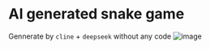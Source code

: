 # AI generated snake game
Gennerate by `cline` + `deepseek`
without any code
![image](https://github.com/user-attachments/assets/70b71185-0d10-455b-9f14-b82f285c7b6a)
